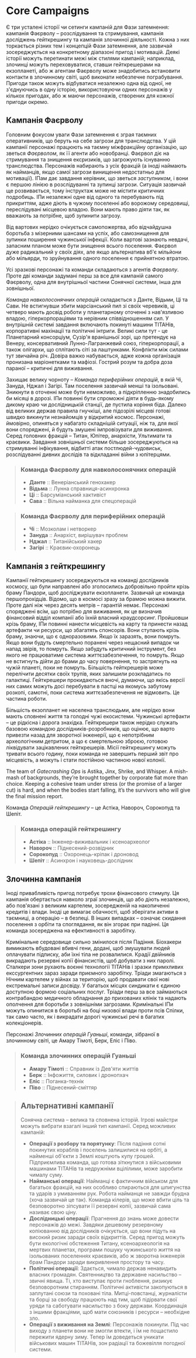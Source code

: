 # Core Campaigns

Є три усталені історії чи сетинги кампаній для Фази затемнення: кампанія Фаєрволу – розслідування та стримування, кампанія досліджень гейткрешингу та кампанія злочинної діяльності. Кожна з них торкається різних тем і концепцій Фази затемнення, але зазвичай зосереджується на конкретному діапазоні пригод і мотивацій. Деякі історії можуть перетинати межі між стилями кампаній; наприклад, злочинці можуть переховуватися, ставши гейткрешерами на екзопланеті, або ж агентам Фаєрволу може знадобитись встановити контакти в злочинному світі, щоб виконати небезпечне пограбування. Пригоди також можуть відбуватися незалежно одна від одної, не з'єднуючись в одну історію, використовуючи одних персонажів у кількох пригодах, або ж маючи персонажів, створених для кожної пригоди окремо.

## Кампанія Фаєрволу

Головним фокусом уваги Фази затемнення є зграя таємних оперативників, що беруть на себе загрози для транслюдства. У цій кампанії персонажі працюють на таємну міжфракційну організацію, що зветься _Фаєрволом_, як її агенти або новобранці. Фаєрвол діє на стримування та знищення ексризиків, що загрожують існуванню транслюдства. Персонажів набирають з усіх фракцій (а іноді наймають як найманців, якщо самої загрози винищення недостатньо для мотивації). ІПам дає завдання керівник, що зветься _заступником_, і вони є першою лінією в розслідуванні та зупинці загрози. Ситуація зазвичай ще розвивається, тому інструктаж може не містити критичних подробиць. ІПи незалежні одне від одного та перебувають під прикриттям, адже діють в чужому поселенні або ворожому середовищі, переслідувані місцевою владою. Вони мають право діяти так, як вважають за потрібне, щоб зупинити загрозу.

Від вартових нерідко очікується самопожертва, або відчайдушна боротьба з мізерними шансами на успіх, або самознищення для зупинки поширення чужинської інфекції. Коли вартові зазнають невдачі, запасним планом може бути знищення всього поселення. Фаєрвол дуже радикальний у своїх діях, але якщо альтернатива вб'є мільйони або мільярди, то зруйнування одного поселення є прийнятною втратою.

Усі зразкові персонажі та команди складаються з агентів _Фаєрволу_. Проте дві команди задумані перш за все для кампаній самого Фаєрволу, одна для внутрішньої частини Сонячної системи, інша для зовнішньої.

_Команда навколосонячних операцій_ складається з Данте, Відьми, Ці та Сави. Не встигнувши збити марсіанський пил зі своїх черевиків, ці четверо мають досвід роботи у планетарному оточенні з нав'язливою владою, гіперкорпораціями та нерівним співвідношенням сил. У внутрішній системі завдання включають покинуті машини ТІТАНів, корпоративні махінації та політичні інтриги. Великі сили тут - це Планетарний консорціум, Сузір'я вранішньої зорі, що претендує на Венеру, консервативний Лунно-Лагранжевий союз, гіперкорпорації, а також олігархи, що сплітають сіті за лаштунками. Конфлікти між силами тут звичайна річ. Довіра важко набувається, адже кожна організація пронизана маріонетками та мафіозі. Гострий розум та добра доза параної – критичні для виживання.

Захищає велику чорноту – _Команда периферійних операцій_, в якій Чі, Зануда, Нджал і Загірі. Там поселення зазвичай менші та ізольовані. Зникнути в оточенні може бути неможливо, а підкріпленню знадобились би місяці в дорозі. ІПи повинні бути спроможні діяти в будь-якому дикому краю чи дослідницькій станції, де пустила коріння біда. Далеко від великих держав правила гнучкіші, але підозрілі місцеві готові швидко викинути незнайомців у відкритий космос. Персонажі, ймовірно, опиняться у набагато складнішій ситуації, ніж та, для якої вони споряджені, й будуть змушені імпровізувати для виживання. Серед головних фракцій – Титан, Юпітер, анархісти, Ультимати та краєвики. Завдання зовнішньої системи більше зосереджуються на стримуванні інфікування, відбитті атак постлюдей-чудовиськ, розслідуванні дивних дослідів та відкладанні війни з юпітерцями.

<blockquote>

### Команда Фаєрволу для навколосонячних операцій

- **Данте** :: Венеріанський генохакер
- **Відьма** :: Лунна справниця-асинхронка
- **Ці** :: Барсуміанський хактивіст
- **Сава** :: Вільна найманка для спецоперацій

</blockquote>
<blockquote>

### Команда Фаєрволу для периферійних операцій

- **Чі** :: Мозколам і нетворкер
- **Зануда** :: Анархіст, вирішувач проблем
- **Нджал** :: Титанійський хакер
- **Загірі** :: Краєвик-охоронець

</blockquote>

## Кампанія з гейткрешингу

Кампанії гейткрешингу зосереджуються на команді дослідників космосу, що були направлені або зголосились добровільно пройти крізь браму Пандори, щоб досліджувати екзопланети. Зазвичай це команда першопрохідців. Відомо, що в космосі зразу за брамою можна вижити. Проте далі ніж через десять метрів – гарантій немає. Персонажі споряджені всім, що потрібно для виживання, як це визначив фінансовий відділ компанії або їхній власний краудсорсинг. Пройшовши крізь браму, ІПи повинні нанести місцевість на карту та принести назад артефакти чи ресурси, що збагатять спонсорів. Вони ступають крізь браму, знаючи, що є одноразовими. Якщо їх заразять, вони помруть. Якщо вони будуть смертельно поранені через нещасний випадок чи напад звірів, то помруть. Якщо забудуть критичний інструмент, без якого не працюватиме система життєзабезпечення, то помруть. Якщо не встигнуть дійти до брами до часу повернення, то застрягнуть на чужій планеті, поки не помруть. Більшість гейткрешерів може перелічити десятки своїх трупів, яких залишили розкладатись по галактиці. Гейткрешери прокидаються вночі, думаючи, що якісь версії них самих можуть досі перебувати в пастці на якомусь забутому розкопі, самотні, поки система життєзабезпечення не відмовить. Це частина роботи.

Більшість екзопланет не населена транслюдьми, але нерідко вони мають сповнені життя та голодні чужі екосистеми. Чужинські артефакти – це рідкісна і дорога знахідка. Гейткрешери також нерідко служать базовою командою дослідників-розробників, що оцінює, що варто привезти назад для зворотної інженерії, що є непотрібним археологічним детритом, а що є смертельною зброєю, готовою ліквідувати зацікавлених гейткрешерів. Місії гейткрешингу можуть тривати всього годину, поки команда не завершить перший звіт про місцевість, а можуть і стати постійною частиною нової колонії.

The team of _Gatecrashing Ops_ is Astika, Jinx, Shrike, and Whisper. A mish-mash of backgrounds, they’re brought together by corporate fiat more than choice. Keeping a cohesive team under stress (or the promise of a larger cut) is hard, and when the bodies start falling, it’s the survivors who will give the final mission report.

Команда _Операцій гейткрешингу_ – це Астіка, Навороч, Сорокопуд та Шепіт.

<blockquote>

### Команда операцій гейткрешингу

- **Астіка** :: Інженер-виживальник і ксеноархеолог
- **Навороч** :: Піднесений-розвідник
- **Сорокопуд** :: Охоронець-кріпак і дроновод
- **Шепіт** :: Асинхрон і науковець-дослідник

</blockquote>

## Злочинна кампанія

Іноді привабливість пригод потребує трохи фінансового стимулу. Ця кампанія обертається навколо зграї злочинців, що або діють незалежно, або пов'язані з великим картелем, зосередженій на накопиченні кредитів і влади. Іноді це вимагає обачності, щоб зберігати активи в таємниці, а операцію – в безпеці. В інших випадках – означає скидання поселення з орбіти та споглядання, як він згорає при падінні. Ця команда зосереджена на ефективності в заробітку.

Кримінальне середовище сильно змінилося після Падіння. Біохакери вимикають вбудовані вбивчі гени, додані, щоб змушувати людей оплачувати підписку, аби їхні тіла не розвалилися. Крадії двійників викрадають резервні копії фінансистів, щоб добувати з них паролі. Сталкери зони рухають воєнні технології ТІТАНів і зразки примхливих екссургентних зараз заради приємного заробітку. Тріади змагаються з Нічним картелем у війнах за територію, щоб продавати свої нові екстремальні записи досвіду. У багатьох місцях синдикати є єдиною доступною формою соціальних послуг. Тріади перш за все займаються контрабандою медичного обладнання до прихованих клінік та надають ополчення для боротьби з зовнішніми загрозами. Кримінальні ІПи можуть опинитися в боротьбі на боці низової влади проти псів Спілки, так само часто, як і викрадати дорогі чужинські речі в багатих колекціонерів.

Персонажі _Злочинних операцій Гуаньші_, команди, зібраної в злочинному світі, це Амару Тімоті, Берк, Еліс і Піво.

<blockquote>

### Команда злочинних операцій Гуаньші

- **Амару Тімоті** :: Справник із Дев'яти життів
- **Берк** :: Інфожиття, силовик і дронопхач
- **Еліс** :: Поганка-технік
- **Піво** :: Піднесений-сміттяр

</blockquote>

<blockquote>

## Альтернативні кампанії

Сонячна система – велика та сповнена історій. Ігрові майстри можуть вибрати взагалі інший тип кампанії. Серед можливих кампаній:

- **Операції з розбору та порятунку**: Після падіння сотні покинутих кораблів і поселень залишилися на орбіті, а найменші об'єкти з Землі коштують купу грошей. Підприємлива команда, що готова зіткнутися з військовими машинами ТІТАНів та недружніми вцілілими, може заробити чималу суму.
- **Найманські операції**: Найманці є фактичним військом для багатьох фракцій, на них особливо спираються для шпигунства та ударів з умиванням рук. Робота найманця не завжди брудна (хоча зазвичай це так). Команда кілерів, що може вбити ціль та безповоротно зіпсувати її резервні копії, зазвичай сама називає свою ціну.
- **Дослідницькі операції**: Прагнення до знань може довести персонажів до межі. Завдяки дешевому резервному копіюванню від дослідників очікується, що вони підуть на високий ризик заради своїх відкриттів. Серед пригод можуть бути екологічні обстеження Титану, ксеноархеологія на мертвих планетах, програми пошуку чужинського життя на ізольованих поселеннях краєвиків, або ж зворотна інженерія брам Пандори заради викривлення простору та часу.
- **Політичні операції**: Здається, чимало держав ненавидить власних громадян. Святенництво та державне насильство – звичні явища. Ті, хто виступає проти гноблення, ризикує безповоротним стиранням. Політичні активісти закопуються в заплутані союзи та поховані тіла. Митці-повстанці, журналісти та борці за свободу працюють над тим, щоб підірвати свої уряди та саботувати насильство з боку держави. Координація з іншими фракціями, щоб мати союзників і ресурси – необхідне зло.
- **Операції з виживання на Землі**: Персонажів покинули. Під час виходу з планети вони не змогли втекти, і їм не пощастило пережити ядерну зиму. Тепер їм доведеться уникати військових машин ТІТАНів, зон радіації та божевілля погодної системи.

</blockquote>
